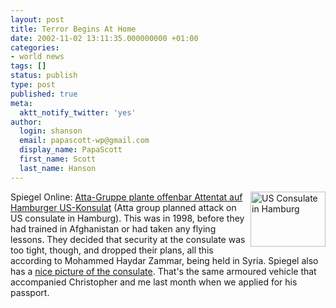 ```yaml
---
layout: post
title: Terror Begins At Home
date: 2002-11-02 13:11:35.000000000 +01:00
categories:
- world news
tags: []
status: publish
type: post
published: true
meta:
  aktt_notify_twitter: 'yes'
author:
  login: shanson
  email: papascott-wp@gmail.com
  display_name: PapaScott
  first_name: Scott
  last_name: Hanson
---
```

<p><a href="http://www.spiegel.de/spiegel/0,1518,grossbild-220889-220976,00.html"><img alt="US Consulate in Hamburg" src="https://www.papascott.de/wordpress/wp-content/uploads/2002/11/consulate.jpg" width="120" height="88" border="0" align="right" /></a> Spiegel Online: <a href="http://www.spiegel.de/spiegel/0,1518,220976,00.html">Atta-Gruppe plante offenbar Attentat auf Hamburger US-Konsulat</a> (Atta group planned attack on US consulate in Hamburg).  This was in 1998, before they had trained in Afghanistan or had taken any flying lessons. They decided that security at the consulate was too tight, though, and dropped their plans, all this according to Mohammed Haydar Zammar, being held in Syria. Spiegel also has a <a href="http://www.spiegel.de/spiegel/0,1518,grossbild-220889-220976,00.html">nice picture of the consulate</a>. That's the same armoured vehicle that accompanied Christopher and me last month when we applied for his passport.</p>
